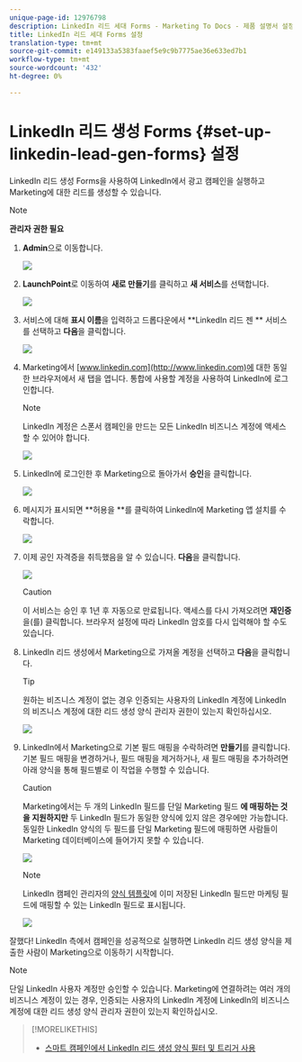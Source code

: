 ```yaml
---
unique-page-id: 12976798
description: LinkedIn 리드 세대 Forms - Marketing To Docs - 제품 설명서 설정
title: LinkedIn 리드 세대 Forms 설정
translation-type: tm+mt
source-git-commit: e149133a5383faaef5e9c9b7775ae36e633ed7b1
workflow-type: tm+mt
source-wordcount: '432'
ht-degree: 0%

---
```



# LinkedIn 리드 생성 Forms {#set-up-linkedin-lead-gen-forms} 설정

LinkedIn 리드 생성 Forms을 사용하여 LinkedIn에서 광고 캠페인을 실행하고 Marketing에 대한 리드를 생성할 수 있습니다.

>[!NOTE]
>
>**관리자 권한 필요**

1. **Admin**&#x200B;으로 이동합니다.

   ![](assets/image2016-11-29-10-3a50-3a29.png)

1. **LaunchPoint**&#x200B;로 이동하여 **새로 만들기**&#x200B;를 클릭하고 **새 서비스**&#x200B;를 선택합니다.

   ![](assets/image2016-11-29-10-3a51-3a11.png)

1. 서비스에 대해 **표시 이름**&#x200B;을 입력하고 드롭다운에서 **LinkedIn 리드 젠 ** 서비스를 선택하고 **다음**&#x200B;을 클릭합니다.

   ![](assets/linkedin-lead-gen.png)

1. Marketing에서 [www.linkedin.com](http://www.linkedin.com)에 대한 동일한 브라우저에서 새 탭을 엽니다. 통합에 사용할 계정을 사용하여 LinkedIn에 로그인합니다.

   >[!NOTE]
   >
   >LinkedIn 계정은 스폰서 캠페인을 만드는 모든 LinkedIn 비즈니스 계정에 액세스할 수 있어야 합니다.

   ![](assets/linkedin-login.png)

1. LinkedIn에 로그인한 후 Marketing으로 돌아가서 **승인**&#x200B;을 클릭합니다.

   ![](assets/linkedin-lead-gen-authorize.png)

1. 메시지가 표시되면 **허용을 **를 클릭하여 LinkedIn에 Marketing 앱 설치를 수락합니다.

   ![](assets/linkedin-marketo-allow.png)

1. 이제 공인 자격증을 취득했음을 알 수 있습니다. **다음**&#x200B;을 클릭합니다.

   ![](assets/image2017-9-28-7-3a55-3a14.png)

   >[!CAUTION]
   >
   >이 서비스는 승인 후 1년 후 자동으로 만료됩니다. 액세스를 다시 가져오려면 **재인증**&#x200B;을(를) 클릭합니다. 브라우저 설정에 따라 LinkedIn 암호를 다시 입력해야 할 수도 있습니다.

1. LinkedIn 리드 생성에서 Marketing으로 가져올 계정을 선택하고 **다음**&#x200B;을 클릭합니다.

   >[!TIP]
   >
   >원하는 비즈니스 계정이 없는 경우 인증되는 사용자의 LinkedIn 계정에 LinkedIn의 비즈니스 계정에 대한 리드 생성 양식 관리자 권한이 있는지 확인하십시오.

   ![](assets/linkedin-pages-to-capture.png)

1. LinkedIn에서 Marketing으로 기본 필드 매핑을 수락하려면 **만들기**&#x200B;를 클릭합니다. 기본 필드 매핑을 변경하거나, 필드 매핑을 제거하거나, 새 필드 매핑을 추가하려면 아래 양식을 통해 필드별로 이 작업을 수행할 수 있습니다.

   >[!CAUTION]
   >
   >Marketing에서는 두 개의 LinkedIn 필드를 단일 Marketing 필드 **에 매핑하는 것을 지원하지만** 두 LinkedIn 필드가 동일한 양식에 있지 않은 경우에만 가능합니다. 동일한 LinkedIn 양식의 두 필드를 단일 Marketing 필드에 매핑하면 사람들이 Marketing 데이터베이스에 들어가지 못할 수 있습니다.

   ![](assets/linkedin-lead-gen-mapping.png)

   >[!NOTE]
   >
   >LinkedIn 캠페인 관리자의 [양식 템플릿](https://www.linkedin.com/help/lms/answer/79634)에 이미 저장된 LinkedIn 필드만 마케팅 필드에 매핑할 수 있는 LinkedIn 필드로 표시됩니다.

   ![](assets/linkedin-installed-services.png)

잘했다! LinkedIn 측에서 캠페인을 성공적으로 실행하면 LinkedIn 리드 생성 양식을 제출한 사람이 Marketing으로 이동하기 시작합니다.

>[!NOTE]
>
>단일 LinkedIn 사용자 계정만 승인할 수 있습니다. Marketing에 연결하려는 여러 개의 비즈니스 계정이 있는 경우, 인증되는 사용자의 LinkedIn 계정에 LinkedIn의 비즈니스 계정에 대한 리드 생성 양식 관리자 권한이 있는지 확인하십시오.

>[!MORELIKETHIS]
>
>* [스마트 캠페인에서 LinkedIn 리드 생성 양식 필터 및 트리거 사용](use-linkedin-lead-gen-form-filters-and-triggers-in-a-smart-campaign.md)

>



